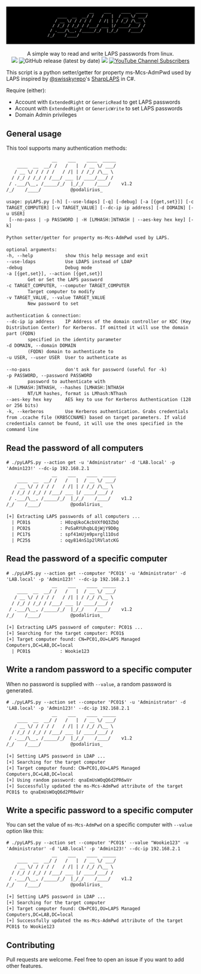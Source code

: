 ![](./.github/banner.png)

<p align="center">
  A simple way to read and write LAPS passwords from linux.
  <br>
  <img src="https://badges.pufler.dev/visits/p0dalirius/pyLAPS/"/>
  <img alt="GitHub release (latest by date)" src="https://img.shields.io/github/v/release/p0dalirius/pyLAPS">
  <a href="https://twitter.com/intent/follow?screen_name=podalirius_" title="Follow"><img src="https://img.shields.io/twitter/follow/podalirius_?label=Podalirius&style=social"></a>
  <a href="https://www.youtube.com/c/Podalirius_?sub_confirmation=1" title="Subscribe"><img alt="YouTube Channel Subscribers" src="https://img.shields.io/youtube/channel/subscribers/UCF_x5O7CSfr82AfNVTKOv_A?style=social"></a>
  <br>
</p>

This script is a python setter/getter for property ms-Mcs-AdmPwd used by LAPS inspired by [@swisskyrepo](https://github.com/swisskyrepo/)'s [SharpLAPS](https://github.com/swisskyrepo/SharpLAPS) in C#.

Require (either):
  * Account with `ExtendedRight` or `GenericRead` to get LAPS passwords
  * Account with `ExtendedRight` or `GenericWrite` to set LAPS passwords
  * Domain Admin privileges

## General usage

This tool supports many authentication methods:

```
                 __    ___    ____  _____
    ____  __  __/ /   /   |  / __ \/ ___/
   / __ \/ / / / /   / /| | / /_/ /\__ \   
  / /_/ / /_/ / /___/ ___ |/ ____/___/ /   
 / .___/\__, /_____/_/  |_/_/    /____/    v1.2
/_/    /____/           @podalirius_           

usage: pyLAPS.py [-h] [--use-ldaps] [-q] [-debug] [-a [{get,set}]] [-c TARGET_COMPUTER] [-v TARGET_VALUE] [--dc-ip ip address] [-d DOMAIN] [-u USER]
 [--no-pass | -p PASSWORD | -H [LMHASH:]NTHASH | --aes-key hex key] [-k]

Python setter/getter for property ms-Mcs-AdmPwd used by LAPS.

optional arguments:
-h, --help            show this help message and exit
--use-ldaps           Use LDAPS instead of LDAP
-debug                Debug mode
-a [{get,set}], --action [{get,set}]
        Get or Set the LAPS password
-c TARGET_COMPUTER, --computer TARGET_COMPUTER
        Target computer to modify
-v TARGET_VALUE, --value TARGET_VALUE
        New password to set

authentication & connection:
--dc-ip ip address    IP Address of the domain controller or KDC (Key Distribution Center) for Kerberos. If omitted it will use the domain part (FQDN)
        specified in the identity parameter
-d DOMAIN, --domain DOMAIN
        (FQDN) domain to authenticate to
-u USER, --user USER  User to authenticate as

--no-pass             don't ask for password (useful for -k)
-p PASSWORD, --password PASSWORD
        password to authenticate with
-H [LMHASH:]NTHASH, --hashes [LMHASH:]NTHASH
        NT/LM hashes, format is LMhash:NThash
--aes-key hex key     AES key to use for Kerberos Authentication (128 or 256 bits)
-k, --kerberos        Use Kerberos authentication. Grabs credentials from .ccache file (KRB5CCNAME) based on target parameters. If valid credentials cannot be found, it will use the ones specified in the command line

```

## Read the password of all computers

```
# ./pyLAPS.py --action get -u 'Administrator' -d 'LAB.local' -p 'Admin123!' --dc-ip 192.168.2.1
                 __    ___    ____  _____
    ____  __  __/ /   /   |  / __ \/ ___/
   / __ \/ / / / /   / /| | / /_/ /\__ \   
  / /_/ / /_/ / /___/ ___ |/ ____/___/ /   
 / .___/\__, /_____/_/  |_/_/    /____/    v1.2
/_/    /____/           @podalirius_           

[+] Extracting LAPS passwords of all computers ...
  | PC01$           : H0zqUkoCAcbVXf0Q3ZbQ
  | PC02$           : PoSaRYUhqbLQjWjY9D0g
  | PC17$           : spf41mUjm9pxrgl11Osd
  | PC25$           : oqy814nS1p2lRVlatcKG
```


## Read the password of a specific computer

```
# ./pyLAPS.py --action get --computer 'PC01$' -u 'Administrator' -d 'LAB.local' -p 'Admin123!' --dc-ip 192.168.2.1
                 __    ___    ____  _____
    ____  __  __/ /   /   |  / __ \/ ___/
   / __ \/ / / / /   / /| | / /_/ /\__ \   
  / /_/ / /_/ / /___/ ___ |/ ____/___/ /   
 / .___/\__, /_____/_/  |_/_/    /____/    v1.2
/_/    /____/           @podalirius_           

[+] Extracting LAPS password of computer: PC01$ ...
[+] Searching for the target computer: PC01$
[+] Target computer found: CN=PC01,OU=LAPS Managed Computers,DC=LAB,DC=local
  | PC01$           : Wookie123
```

## Write a random password to a specific computer

When no password is supplied with `--value`, a random password is generated.

```
# ./pyLAPS.py --action set --computer 'PC01$' -u 'Administrator' -d 'LAB.local' -p 'Admin123!' --dc-ip 192.168.2.1
                 __    ___    ____  _____
    ____  __  __/ /   /   |  / __ \/ ___/
   / __ \/ / / / /   / /| | / /_/ /\__ \   
  / /_/ / /_/ / /___/ ___ |/ ____/___/ /   
 / .___/\__, /_____/_/  |_/_/    /____/    v1.2
/_/    /____/           @podalirius_           

[+] Setting LAPS password in LDAP ...
[+] Searching for the target computer
[+] Target computer found: CN=PC01,OU=LAPS Managed Computers,DC=LAB,DC=local
[+] Using random password: qnaEmUsWOqQ6d2PR6wVr
[+] Successfully updated the ms-Mcs-AdmPwd attribute of the target PC01$ to qnaEmUsWOqQ6d2PR6wVr
```

## Write a specific password to a specific computer

You can set the value of `ms-Mcs-AdmPwd` on a specific computer with `--value` option like this:

```
# ./pyLAPS.py --action set --computer 'PC01$' --value "Wookie123" -u 'Administrator' -d 'LAB.local' -p 'Admin123!' --dc-ip 192.168.2.1
                 __    ___    ____  _____
    ____  __  __/ /   /   |  / __ \/ ___/
   / __ \/ / / / /   / /| | / /_/ /\__ \   
  / /_/ / /_/ / /___/ ___ |/ ____/___/ /   
 / .___/\__, /_____/_/  |_/_/    /____/    v1.2
/_/    /____/           @podalirius_               

[+] Setting LAPS password in LDAP ...
[+] Searching for the target computer
[+] Target computer found: CN=PC01,OU=LAPS Managed Computers,DC=LAB,DC=local
[+] Successfully updated the ms-Mcs-AdmPwd attribute of the target PC01$ to Wookie123
```

## Contributing

Pull requests are welcome. Feel free to open an issue if you want to add other features.
